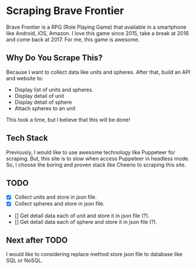 # Scraping Brave Frontier

Brave Frontier is a RPG (Role Playing Game) that available in a smartphone like Android, iOS, Amazon. I love this game since 2015, take a break at 2016 and come back at 2017. For me, this game is awesome.

## Why Do You Scrape This?

Because I want to collect data like units and spheres. After that, build an API and website to:
- Display list of units and spheres.
- Display detail of unit
- Display detail of sphere
- Attach spheres to an unit

This took a time, but I believe that this will be done!

## Tech Stack

Previously, I would like to use awesome technology like Puppeteer for scraping. But, this site is to slow when access Puppeteer in headless mode. So, I choose the boring and proven stack like Cheerio to scraping this site.

## TODO

- [x] Collect units and store in json file.
- [x] Collect spheres and store in json file.
- [] Get detail data each of unit and store it in json file (?).
- [] Get detail data each of sphere and store it in json file (?).

## Next after TODO

I would like to considering replace method store json file to database like SQL or NoSQL.